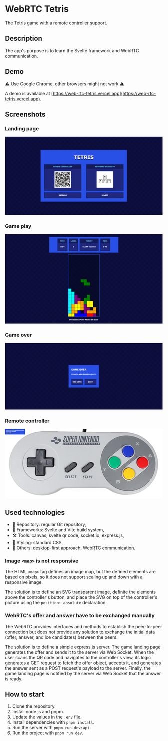 # WebRTC Tetris

The Tetris game with a remote controller support.

## Description

The app's purpose is to learn the Svelte framework and WebRTC communication.

## Demo

⚠️ Use Google Chrome, other browsers might not work ⚠️

A demo is available at [https://web-rtc-tetris.vercel.app](https://web-rtc-tetris.vercel.app).

## Screenshots

### Landing page

![landing-page](./screenshots/landing-page.webp)

### Game play

![game-play](./screenshots/gameplay.webp)

### Game over

![game-over](./screenshots/game-over.webp)

### Remote controller

![remote-controller](./screenshots/remote-controller.webp)

## Used technologies

- 🎁 Repository: regular Git repository,
- 🧰 Frameworks: Svelte and Vite build system,
- 🛠️ Tools: canvas, svelte qr code, socket.io, express.js,
- 🎨 Styling: standard CSS,
- 💎 Others: desktop-first approach, WebRTC communication.

### Image `<map>` is not responsive

The HTML `<map>` tag defines an image map, but the defined elements are based on pixels, so it does not support scaling up and down with a responsive image.

The solution is to define an SVG transparent image, definite the elements above the controller's button, and place the SVG on top of the controller's picture using the `position: absolute` declaration.

### WebRTC's offer and answer have to be exchanged manually

The WebRTC provides interfaces and methods to establish the peer-to-peer connection but does not provide any solution to exchange the initial data (offer, answer, and ice candidates) between the peers.

The solution is to define a simple express.js server. The game landing page generates the offer and sends it to the server via Web Socket. When the user scans the QR code and navigates to the controller's view, its logic generates a GET request to fetch the offer object, accepts it, and generates the answer sent as a POST request's payload to the server. Finally, the game landing page is notified by the server via Web Socket that the answer is ready.

## How to start

1. Clone the repository.
2. Install node.js and pnpm.
3. Update the values in the `.env` file.
3. Install dependencies with `pnpm install`.
4. Run the server with `pnpm run dev:api`.
4. Run the project with `pnpm run dev`.
